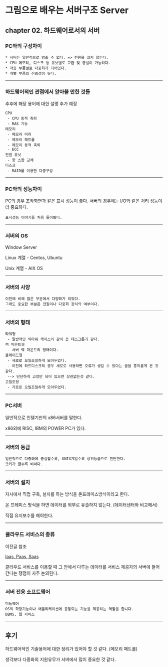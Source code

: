 # 그림으로 배우는 서버구조 Server

## chapter 02. 하드웨어로서의 서버

### **PC와의 구성차이**

    * 서버는 일반적으로 멈출 수 없다. => 전원을 끄지 않는다.
    * CPU 메모리, 디스크 등 유닛별로 교환 및 증설이 가능하다.
    * 각종 부품별로 다중화가 되어있다.
    * 개별 부품의 신뢰성이 높다.

---

### **하드웨어적인 관점에서 알아볼 만한 것들**

추후에 해당 용어에 대한 설명 추가 예정

    CPU
     - CPU 동적 축퇴
     - RAS 기능
    메모리
     - 메모리 미러
     - 메모리 패트롤
     - 메모리 동적 축퇴
     - ECC
    전원 유닛
     - 핫 스왑 교체
    디스크
     - RAID를 이용한 다중구성

---

### **PC와의 성능차이**

PC의 경우 조작화면과 같은 표시 성능이 좋다.
서버의 경우에는 I/O와 같은 처리 성능이 더 중요하다.

    표시성능 이야기를 처음 들어봤다.

---

### **서버의 OS**

Window Server

Linux 계열 - Centos, Ubuntu

Unix 계열 - AIX OS

---

### **서버의 사양**

    이전에 비해 많은 부분에서 다양화가 되었다.
    그래도 중요한 부분은 전원이나 다중화 장치의 여부이다.

---

### **서버의 형태**

    타워형
     - 일반적인 빅타워 케이스와 같이 큰 데스크톱과 같다.
    랙 마운트형
     - 서버 렉 마운트의 형태이다.
    블레이드형
     - 세로로 오밀조밀하게 모아두었다.
     - 이전에 하드디스크의 경우 세로로 사용하면 오류가 생길 수 있다는 글을 흥미롭게 본 것 같다.
     --> 단단하게 고정만 되어 있으면 상관없는것 같다.
    고밀도형
     - 가로로 오밀조밀하게 모아두었다.
---

### **PC서버**

일반적으로 인텔기반의 x86서버를 말한다. 

x86외에 RISC, IBM의 POWER PC가 있다.

---

### **서버의 등급**

    일반적으로 다중화에 충실할수록, UNIX계일수록 상위등급으로 판단한다.
    크키가 클수록 비싸다. 

---

### **서버의 설치**

자사에서 직접 구축, 설치를 하는 방식을 온프레미스방식이라고 한다.

온 프레미스 방식을 하면 데이터를 외부로 유출하지 않는다. (데이터센터와 비교해서)

직접 유지보수를 해야한다.

---

### **클라우드 서비스의 종류**

이전글 참조

[Iaas, Paas, Saas](https://github.com/C0deWave/aws_study/blob/master/%EC%9D%B4%EB%A1%A0/IaasPaasSaas.md)

클라우드 서비스를 이용할 때 그 안에서 다루는 데이터를 서비스 제공자의 서버에 들어간다는 쟁점이 자주 논의된다.

---

### **서버 전용 소프트웨어**

    미들웨어
    OS의 확장기능이나 애플리케이션에 공통되는 기능을 제공하는 역할을 합니다.
    DBMS, 웹 서비스

---

## 후기

하드웨어적인 기술용어에 대한 정리가 있어야 할 것 같다. (메모리 패트롤)

생각보다 다중화의 지원유무가 서버에서 많이 중요한 것 같다.
